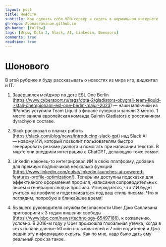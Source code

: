 ```yaml
---
layout: post
title: Новости 
subtitle: Как сделать себе VPN-сервер и сидеть в нормальном интернете
gh-repo: Avonae/avanae.github.io
gh-badge: [follow]
tags: [Игры, Dota 2, Slack, AI, Linkedin, Шонового]
comments: true
readtime: true
---
```


# Шонового
В этой рубрике я буду рассказывать о новостях из мира игр, диджитал и IT.

1. Завершился мейджор по доте ESL One Berlin (https://www.cybersport.ru/tags/dota-2/gladiators-obygrali-team-liquid-i-stali-chempionami-esl-one-berlin-major-2023) — наши мальчики из 9Pandas уступили Team Liquid в финале лузеров и заняли 3 место. 1 место заняла европейская команда Gaimin Gladiators c россиянином dyrachyo в составе.

2. Slack рассказал о планах работы (https://slack.com/blog/news/introducing-slack-gpt) над Slack AI — новому ИИ, который позволит пользователям быстро генерировать резюме диалога и помогать при написании текстов. В марте они внедрили интеграцию с ChatGPT, делающую тоже самое. 

3. Linkedin наконец-то интегрировал ИИ в свою платформу, добавив для премиум подписчиков несколько функций (https://www.linkedin.com/pulse/linkedin-launches-ai-powered-features-profile-optimization/). Теперь им доступны подсказки для эффективного оформления профиля, написания сопроводительных писем и генерация сводки профиля. 
Утверждается, что ИИ будет учиться на профиле и подстраиваться под ваш стиль письма. Что ж поглядим, попробую в ближайшее время!

4. Бывшего руководителя службы безопасности Uber Джо Салливана приговорили к 3 годам лишения свободы (https://www.bbc.com/news/technology-65497186), к сожалению, условно. В 2016-м году у Uber произошла глобальная утечка, когда в сеть попали данные 50 млн пользователей и 7 млн водителей и Джо решил эту информацию скрыть. Как по мне,  надо было дать ему реальный срок за такое.